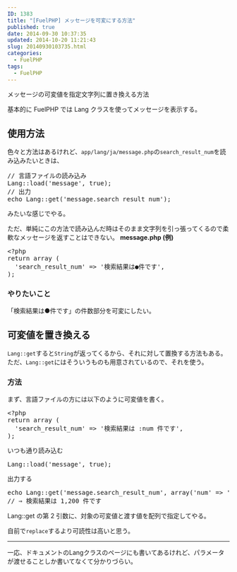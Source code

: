 ```yaml
---
ID: 1383
title: "[FuelPHP] メッセージを可変にする方法"
published: true
date: 2014-09-30 10:37:35
updated: 2014-10-20 11:21:43
slug: 20140930103735.html
categories:
  - FuelPHP
tags:
  - FuelPHP
---
```


メッセージの可変値を指定文字列に置き換える方法

<!--more-->

基本的に FuelPHP では Lang クラスを使ってメッセージを表示する。

<h2>使用方法</h2>
色々と方法はあるけれど、<code>app/lang/ja/message.php</code>の<code>search_result_num</code>を読み込みたいときは、
<pre class="prettyprint linenums lang-php">// 言語ファイルの読み込み
Lang::load('message', true);
// 出力
echo Lang::get('message.search_result_num');</pre>
みたいな感じでやる。

ただ、単純にこの方法で読み込んだ時はそのまま文字列を引っ張ってくるので柔軟なメッセージを返すことはできない。
<b>message.php (例)</b>

<pre class="prettyprint linenums lang-php">&lt;?php
return array (
  &#039;search_result_num&#039; =&gt; &#039;検索結果は●件です&#039;,
);</pre>

<h3>やりたいこと</h3>
「検索結果は●件です」の件数部分を可変にしたい。

<h2>可変値を置き換える</h2>
<code>Lang::get</code>すると<code>String</code>が返ってくるから、それに対して置換する方法もある。
ただ、<code>Lang::get</code>にはそういうものも用意されているので、それを使う。

<h3>方法</h3>
まず、言語ファイルの方には以下のように可変値を書く。
<pre class="prettyprint linenums lang-php">&lt;?php
return array (
  &#039;search_result_num&#039; =&gt; &#039;検索結果は :num 件です&#039;,
);</pre>

いつも通り読み込む

<pre class="prettyprint linenums lang-php">Lang::load('message', true);</pre>

出力する

<pre class="prettyprint linenums lang-php">echo Lang::get('message.search_result_num', array('num' => '1,200'));
// ⇒ 検索結果は 1,200 件です</pre>

Lang::get の第 2 引数に、対象の可変値と渡す値を配列で指定してやる。

自前で<code>replace</code>するより可読性は高いと思う。

<hr>
一応、ドキュメントのLangクラスのページにも書いてあるけれど、パラメータが渡せることしか書いてなくて分かりづらい。
